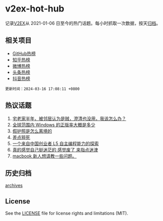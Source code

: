 # v2ex-hot-hub

 记录[V2EX](https://www.v2ex.com/)从 2021-01-06 日至今的热门话题。每小时抓取一次数据，按天[归档](archives)。
 
 ## 相关项目

- [GitHub热榜](https://github.com/lonnyzhang423/github-hot-hub)
- [知乎热榜](https://github.com/lonnyzhang423/zhihu-hot-hub)
- [微博热榜](https://github.com/lonnyzhang423/weibo-hot-hub)
- [头条热榜](https://github.com/lonnyzhang423/toutiao-hot-hub)
- [抖音热榜](https://github.com/lonnyzhang423/douyin-hot-hub)


 `更新时间：2024-03-16 17:08:11 +0800`

## 热议话题

1. [宅老家半年，被邻居认为是贼，澄清也没用，我该怎么办？](https://www.v2ex.com/t/1024185)
1. [全球范围内 Windows 的正版率大概是多少](https://www.v2ex.com/t/1024210)
1. [假护照是怎么离境的](https://www.v2ex.com/t/1024169)
1. [差点猝死](https://www.v2ex.com/t/1024108)
1. [一个来自中国创业者 L5 自主编程能力的探索](https://www.v2ex.com/t/1024090)
1. [真的感觉自己挺迷茫的 感觉废了 来指点迷津](https://www.v2ex.com/t/1024099)
1. [macbook 新人想请教一些问题。](https://www.v2ex.com/t/1024195)

## 历史归档

[archives](archives)

## License

See the [LICENSE](LICENSE) file for license rights and limitations (MIT).
